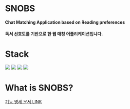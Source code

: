 # SNOBS
#### Chat Matching Application based on Reading preferences
#### 독서 선호도를 기반으로 한 웹 매칭 어플리케이션입니다.

# Stack
<img src="https://img.shields.io/badge/mysql-4479A1?style=for-the-badge&logo=mysql&logoColor=white">
<img src="https://img.shields.io/badge/Spring-6DB33F?style=for-the-badge&logo=Spring&logoColor=white">
<img src="https://img.shields.io/badge/apache tomcat-F8DC75?style=for-the-badge&logo=apachetomcat&logoColor=white">
<img src="https://img.shields.io/badge/react-61DAFB?style=for-the-badge&logo=react&logoColor=black">

# What is SNOBS?
<a href="https://www.notion.so/SNOBS-2b3509031d6748feb1232decfe277aa6">기능 명세 문서 LINK</a>